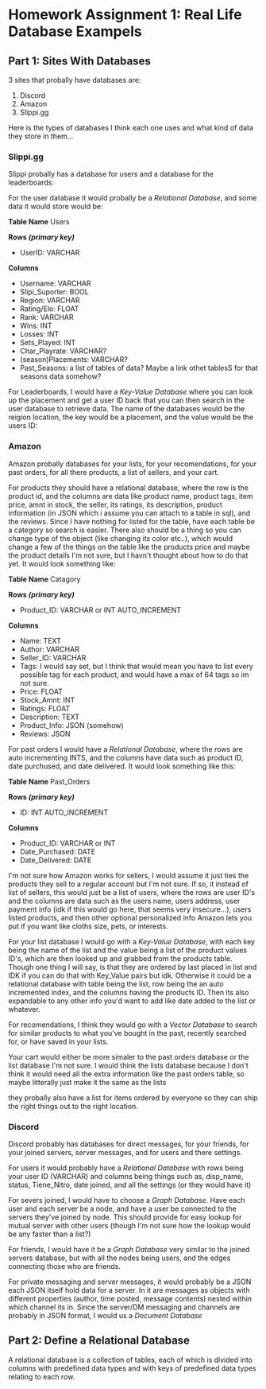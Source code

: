 # **Homework Assignment 1: Real Life Database Exampels**


## **Part 1: Sites With Databases**

3 sites that probally have databases are:
1. Discord
2. Amazon
3. Slippi.gg

Here is the types of databases I think each one uses and what kind of data they store in them...



### **Slippi.gg**

Slippi probally has a database for users and a database for the leaderboards:

For the user database it would probally be a *Relational Database*, and some data it would store would be:

**Table Name**
Users

**Rows *(primary key)***
- UserID: VARCHAR

**Columns**
- Username: VARCHAR
- Slipi_Suporter: BOOL
- Region: VARCHAR
- Rating/Elo: FLOAT
- Rank: VARCHAR
- Wins: INT
- Losses: INT
- Sets_Played: INT
- Char_Playrate: VARCHAR?
- (season)Placements: VARCHAR?
- Past_Seasons: a list of tables of data? Maybe a link othet tablesS for that seasons data somehow?


For Leaderboards, I would have a *Key-Value Database* where you can look up the placement and get a user ID back that you can then search in the user database to retrieve data. The name of the databases would be the reigion location, the key would be a placement, and the value would be the users ID:



### **Amazon**

Amazon probally databases for your lists, for your recomendations, for your past orders, for all there products, a list of sellers, and your cart.

For products they should have a relational database, where the row is the product id, and the columns are data like product name, product tags, item price, amnt in stock, the seller, its ratings, its description, product information (in JSON which i assume you can attach to a table in sql), and the reviews. Since I have nothing for listed for the table, have each table be a category so search is easier. There also should be a thing so you can change type of the object (like changing its color etc..), which would change a few of the things on the table like the products price and maybe the product details I'm not sure, but I havn't thought about how to do that yet. It would look something like:

**Table Name**
Catagory

**Rows *(primary key)***
- Product_ID: VARCHAR or INT AUTO_INCREMENT 

**Columns**
- Name: TEXT
- Author: VARCHAR
- Seller_ID: VARCHAR
- Tags: I would say set, but I think that would mean you have to list every possible tag for each product, and would have a max of 64 tags so im not sure.
- Price: FLOAT
- Stock_Amnt: INT
- Ratings: FLOAT
- Description: TEXT 
- Product_Info: JSON (somehow)
- Reviews: JSON


For past orders I would have a *Relational Database*, where the rows are auto incrementing INTS, and the columns have data such as product ID, date purchused, and date delivered. It would look something like this:

**Table Name**
Past_Orders

**Rows *(primary key)***
- ID: INT AUTO_INCREMENT

**Columns**
- Product_ID: VARCHAR or INT
- Date_Purchased: DATE
- Date_Delivered: DATE


I'm not sure how Amazon works for sellers, I would assume it just ties the products they sell to a regular account but I'm not sure. If so, it instead of list of sellers, this would just be a list of users, where the rows are user ID's and the columns are data such as the users name, users address, user payment info (idk if this would go here, that seems very insecure...), users listed products, and then other optional personalized info Amazon lets you put if you want like cloths size, pets, or interests.


For your list database I would go with a *Key-Value Database*, with each key being the name of the list and the value being a list of the product values ID's, which are then looked up and grabbed from the products table. Though one thing I will say, is that they are ordered by last placed in list and IDK if you can do that with Key_Value pairs but idk. Otherwise it could be a relational database with table being the list, row being the an auto incremented index, and the columns having the products ID. Then its also expandable to any other info you'd want to add like date added to the list or whatever.


For recomendations, I think they would go with a *Vector Database* to search for similar products to what you've bought in the past, recently searched for, or have saved in your lists.


Your cart would either be more simaler to the past orders database or the list database I'm not sure. I would think the lists database because I don't think it would need all the extra information like the past orders table, so maybe litterally just make it the same as the lists


they probally also have a list for items ordered by everyone so they can ship the right things out to the right location.


### **Discord**

Discord probably has databases for direct messages, for your friends, for your joined servers, server messages, and for users and there settings.


For users it would probably have a *Relational Database* with rows being your user ID (VARCHAR) and columns being things such as, disp_name, status, Tiene_Nitro, date joined, and all the settings (or they would have it)


For severs joined, I would have to choose a *Graph Database*. Have each user and each server be a node, and have a user be connected to the servers they've joined by node. This should provide for easy lookup for mutual server with other users (though I'm not sure how the lookup would be any faster than a list?)


For friends, I would have it be a *Graph Database* very similar to the joined servers database, but with all the nodes being users, and the edges connecting those who are friends.


For private messaging and server messages, it would probably be a JSON each JSON itself hold data for a server. In it are messages as objects with different properties (author, time posted, message contents) nested within which channel its in. Since the server/DM messaging and channels are probably in JSON format, I would us a *Document Database*







## **Part 2: Define a Relational Database**

A relational database is a collection of tables, each of which is divided into columns with predefined data types and with keys of predefined data types relating to each row.